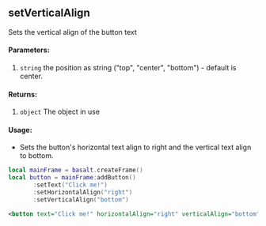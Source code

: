 ## setVerticalAlign
Sets the vertical align of the button text

#### Parameters: 
1. `string` the position as string ("top", "center", "bottom") - default is center.

#### Returns:
1. `object` The object in use

#### Usage:
* Sets the button's horizontal text align to right and the vertical text align to bottom. 
```lua
local mainFrame = basalt.createFrame()
local button = mainFrame:addButton()
       :setText("Click me!")
       :setHorizontalAlign("right")
       :setVerticalAlign("bottom")
```
```xml
<button text="Click me!" horizontalAlign="right" verticalAlign="bottom" />
```